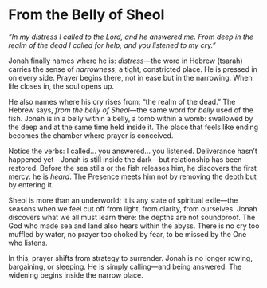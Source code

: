 # From the Belly of Sheol

*“In my distress I called to the Lord, and he answered me.
From deep in the realm of the dead I called for help, and you listened to my cry.”*

Jonah finally names where he is: *distress*—the word in Hebrew (tsarah) carries the sense of *narrowness*, a tight, constricted place. He is pressed in on every side. Prayer begins there, not in ease but in the narrowing. When life closes in, the soul opens up.

He also names where his cry rises from: “the realm of the dead.” The Hebrew says, *from the belly of Sheol*—the same word for *belly* used of the fish. Jonah is in a belly within a belly, a tomb within a womb: swallowed by the deep and at the same time held inside it. The place that feels like ending becomes the chamber where prayer is conceived.

Notice the verbs: I called… you answered… you listened. Deliverance hasn’t happened yet—Jonah is still inside the dark—but relationship has been restored. Before the sea stills or the fish releases him, he discovers the first mercy: he is *heard*. The Presence meets him not by removing the depth but by entering it.

Sheol is more than an underworld; it is any state of spiritual exile—the seasons when we feel cut off from light, from clarity, from ourselves. Jonah discovers what we all must learn there: the depths are not soundproof. The God who made sea and land also hears within the abyss. There is no cry too muffled by water, no prayer too choked by fear, to be missed by the One who listens.

In this, prayer shifts from strategy to surrender. Jonah is no longer rowing, bargaining, or sleeping. He is simply calling—and being answered. The widening begins inside the narrow place.
